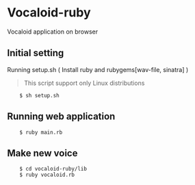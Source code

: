 Vocaloid-ruby
=====================
Vocaloid application on browser

## Initial setting
Running setup.sh ( Install ruby and rubygems[wav-file, sinatra] )

> This script support only Linux distributions

		$ sh setup.sh

## Running web application

		$ ruby main.rb

## Make new voice

		$ cd vocaloid-ruby/lib
		$ ruby vocaloid.rb
